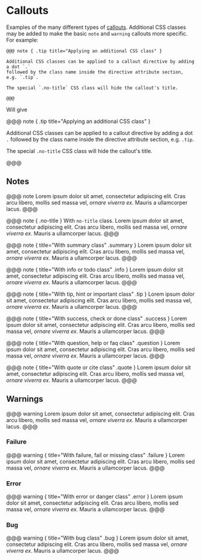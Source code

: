 # Callouts

Examples of the many different types of [callouts]. Additional CSS classes may
be added to make the basic `note` and `warning` callouts more specific. For
example:

```
@@@ note { .tip title="Applying an additional CSS class" }

Additional CSS classes can be applied to a callout directive by adding a dot `.`
followed by the class name inside the directive attribute section, e.g. `.tip`.

The special `.no-title` CSS class will hide the callout's title.

@@@
```

Will give

@@@ note { .tip title="Applying an additional CSS class" }

Additional CSS classes can be applied to a callout directive by adding a dot `.`
followed by the class name inside the directive attribute section, e.g. `.tip`.

The special `.no-title` CSS class will hide the callout's title.

@@@

 [callouts]: http://developer.lightbend.com/docs/paradox/current/directives/callouts.html

## Notes

@@@ note
Lorem ipsum dolor sit amet, consectetur adipiscing elit. Cras arcu libero,
mollis sed massa vel, *ornare viverra ex*. Mauris a ullamcorper lacus.
@@@

@@@ note { .no-title }
With `no-title` class. Lorem ipsum dolor sit amet, consectetur adipiscing elit. Cras arcu libero,
mollis sed massa vel, *ornare viverra ex*. Mauris a ullamcorper lacus.
@@@

@@@ note { title="With summary class" .summary }
Lorem ipsum dolor sit amet, consectetur adipiscing elit. Cras arcu libero,
mollis sed massa vel, *ornare viverra ex*. Mauris a ullamcorper lacus.
@@@

@@@ note { title="With info or todo class" .info }
Lorem ipsum dolor sit amet, consectetur adipiscing elit. Cras arcu libero,
mollis sed massa vel, *ornare viverra ex*. Mauris a ullamcorper lacus.
@@@

@@@ note { title="With tip, hint or important class" .tip }
Lorem ipsum dolor sit amet, consectetur adipiscing elit. Cras arcu libero,
mollis sed massa vel, *ornare viverra ex*. Mauris a ullamcorper lacus.
@@@

@@@ note { title="With success, check or done class" .success }
Lorem ipsum dolor sit amet, consectetur adipiscing elit. Cras arcu libero,
mollis sed massa vel, *ornare viverra ex*. Mauris a ullamcorper lacus.
@@@

@@@ note { title="With question, help or faq class" .question }
Lorem ipsum dolor sit amet, consectetur adipiscing elit. Cras arcu libero,
mollis sed massa vel, *ornare viverra ex*. Mauris a ullamcorper lacus.
@@@

@@@ note { title="With quote or cite class" .quote }
Lorem ipsum dolor sit amet, consectetur adipiscing elit. Cras arcu libero,
mollis sed massa vel, *ornare viverra ex*. Mauris a ullamcorper lacus.
@@@

## Warnings

@@@ warning
Lorem ipsum dolor sit amet, consectetur adipiscing elit. Cras arcu libero,
mollis sed massa vel, *ornare viverra ex*. Mauris a ullamcorper lacus.
@@@

### Failure

@@@ warning { title="With failure, fail or missing class" .failure }
Lorem ipsum dolor sit amet, consectetur adipiscing elit. Cras arcu libero,
mollis sed massa vel, *ornare viverra ex*. Mauris a ullamcorper lacus.
@@@

### Error

@@@ warning { title="With error or danger class" .error }
Lorem ipsum dolor sit amet, consectetur adipiscing elit. Cras arcu libero,
mollis sed massa vel, *ornare viverra ex*. Mauris a ullamcorper lacus.
@@@

### Bug

@@@ warning { title="With bug class" .bug }
Lorem ipsum dolor sit amet, consectetur adipiscing elit. Cras arcu libero,
mollis sed massa vel, *ornare viverra ex*. Mauris a ullamcorper lacus.
@@@
